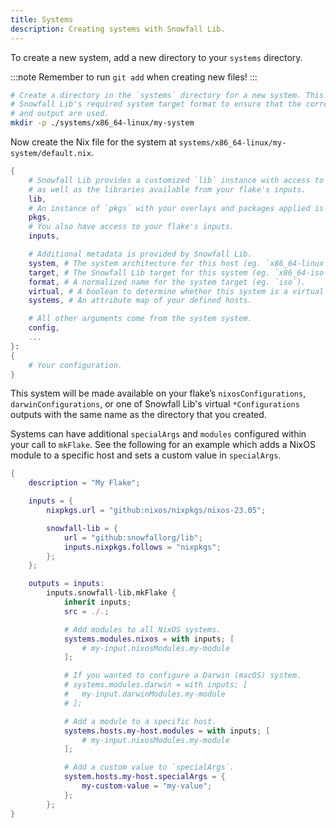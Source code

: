 ```yaml
---
title: Systems
description: Creating systems with Snowfall Lib.
---
```


To create a new system, add a new directory to your `systems` directory.

:::note
Remember to run `git add` when creating new files!
:::

```bash
# Create a directory in the `systems` directory for a new system. This should follow
# Snowfall Lib's required system target format to ensure that the correct architecture
# and output are used.
mkdir -p ./systems/x86_64-linux/my-system
```

Now create the Nix file for the system at `systems/x86_64-linux/my-system/default.nix`.

```nix
{
    # Snowfall Lib provides a customized `lib` instance with access to your flake's library
    # as well as the libraries available from your flake's inputs.
    lib,
    # An instance of `pkgs` with your overlays and packages applied is also available.
    pkgs,
    # You also have access to your flake's inputs.
    inputs,

    # Additional metadata is provided by Snowfall Lib.
    system, # The system architecture for this host (eg. `x86_64-linux`).
    target, # The Snowfall Lib target for this system (eg. `x86_64-iso`).
    format, # A normalized name for the system target (eg. `iso`).
    virtual, # A boolean to determine whether this system is a virtual target using nixos-generators.
    systems, # An attribute map of your defined hosts.

    # All other arguments come from the system system.
    config,
    ...
}:
{
    # Your configuration.
}
```

This system will be made available on your flake’s `nixosConfigurations`, `darwinConfigurations`,
or one of Snowfall Lib's virtual `*Configurations` outputs with the same
name as the directory that you created.

Systems can have additional `specialArgs` and `modules` configured within your call to `mkFlake`.
See the following for an example which adds a NixOS module to a specific host and sets a
custom value in `specialArgs`.

```nix
{
	description = "My Flake";

	inputs = {
		nixpkgs.url = "github:nixos/nixpkgs/nixos-23.05";

		snowfall-lib = {
			url = "github:snowfallorg/lib";
			inputs.nixpkgs.follows = "nixpkgs";
		};
	};

	outputs = inputs:
        inputs.snowfall-lib.mkFlake {
            inherit inputs;
            src = ./.;

            # Add modules to all NixOS systems.
            systems.modules.nixos = with inputs; [
                # my-input.nixosModules.my-module
            ];

            # If you wanted to configure a Darwin (macOS) system.
            # systems.modules.darwin = with inputs; [
            #   my-input.darwinModules.my-module
            # ];

            # Add a module to a specific host.
            systems.hosts.my-host.modules = with inputs; [
                # my-input.nixosModules.my-module
            ];

            # Add a custom value to `specialArgs`.
            system.hosts.my-host.specialArgs = {
                my-custom-value = "my-value";
            };
        };
}
```
